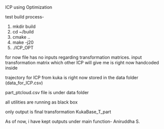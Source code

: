 ICP using Optimization

test build process-
1. mkdir build
2. cd ~/build 
3. cmake ..
4. make -j20
5. ./ICP_OPT

for now file has no inputs regarding transformation matrices.
input transformation matrix which other ICP will give me is right now handcoded inside

trajectory for ICP from kuka is right now stored in the data folder (data_for_ICP.csv)

part_ptcloud.csv file is under data folder

all utilities are running as black box

only output is final transformation KukaBase_T_part

As of now, i have kept outputs under main function- Aniruddha S.


